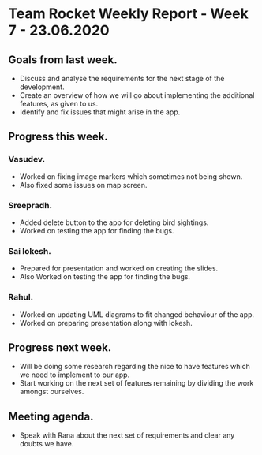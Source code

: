 # Team Rocket Weekly Report - Week 7 - 23.06.2020

## Goals from last week.

*  Discuss and analyse the requirements for the next stage of the development.
*  Create an overview of how we will go about implementing the additional features, as given to us.
*  Identify and fix issues that might arise in the app.

## Progress this week.

### Vasudev.

*  Worked on fixing image markers which sometimes not being shown.
*  Also fixed some issues on map screen.

### Sreepradh.

*  Added delete button to the app for deleting bird sightings.
*  Worked on testing the app for finding the bugs.

### Sai lokesh.

*  Prepared for presentation and worked on creating the slides.
*  Also Worked on testing the app for finding the bugs.

### Rahul.

*  Worked on updating UML diagrams to fit changed behaviour of the app.
*  Worked on preparing presentation along with lokesh.

## Progress next week.


*  Will be doing some research regarding the nice to have features which we need to implement to our app.
*  Start working on the next set of features remaining by dividing the work amongst ourselves.

## Meeting agenda.

*  Speak with Rana about the next set of requirements and clear any doubts we have.